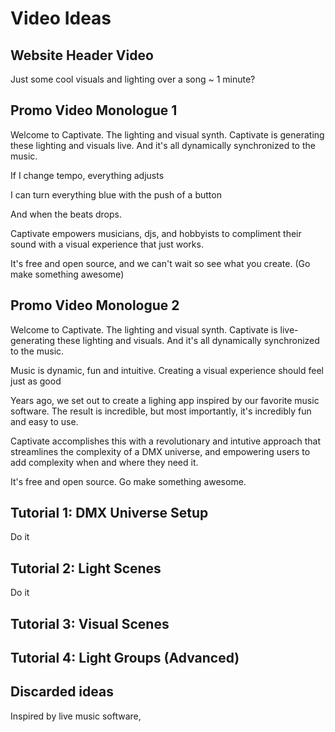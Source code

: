 # Video Ideas

## Website Header Video

Just some cool visuals and lighting over a song ~ 1 minute?

## Promo Video Monologue 1

Welcome to Captivate. The lighting and visual synth.
Captivate is generating these lighting and visuals live. And it's all dynamically synchronized to the music.

If I change tempo, everything adjusts

I can turn everything blue with the push of a button

And when the beats drops.

Captivate empowers musicians, djs, and hobbyists to compliment their sound with a visual experience that just works.

It's free and open source, and we can't wait so see what you create. (Go make something awesome)

## Promo Video Monologue 2

Welcome to Captivate. The lighting and visual synth.
Captivate is live-generating these lighting and visuals. And it's all dynamically synchronized to the music.

Music is dynamic, fun and intuitive. Creating a visual experience should feel just as good

Years ago, we set out to create a lighing app inspired by our favorite music software. The result is incredible, but most importantly, it's incredibly fun and easy to use.

Captivate accomplishes this with a revolutionary and intutive approach that streamlines the complexity of a DMX universe, and empowering users to add complexity when and where they need it.

It's free and open source. Go make something awesome.

## Tutorial 1: DMX Universe Setup

Do it

## Tutorial 2: Light Scenes

Do it

## Tutorial 3: Visual Scenes

## Tutorial 4: Light Groups (Advanced)

## Discarded ideas

Inspired by live music software,
